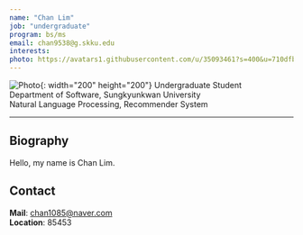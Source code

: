 ```yaml
---
name: "Chan Lim"
job: "undergraduate"
program: bs/ms
email: chan9538@g.skku.edu
interests:
photo: https://avatars1.githubusercontent.com/u/35093461?s=400&u=710dfb5167f9c1f2f08473623d1313a198a866b8&v=4
---
```


<!-- Post name should be this form: name.md
        For example, Gildong Hong.md -->

<!-- Fill the contents where --Fill-- exists -->
<!-- The example is in '_authors/Jongwuk Lee.md' or '_authors/Jiwoo Kim.md'>

<!-- For 'name' front matter, follow this format: Gildong Hong -->
<!-- For 'job' front matter, choose the one of these: professor / graduate / undergraduate / alumni -->
<!-- For 'description' front matter, write down your email address and areas of interests.
        Email address is nessecary for graduate students.
        Follow this format: example@skku.edu / Computer Science -->

![Photo](https://avatars1.githubusercontent.com/u/35093461?s=400&u=710dfb5167f9c1f2f08473623d1313a198a866b8&v=4){: width="200" height="200"}
Undergraduate Student<br>Department of Software, Sungkyunkwan University<br>Natural Language Processing, Recommender System

<!-- If you have a photo, then write that url in (). Photo can be anything with 200x200 size. -->
<!-- Fill the position, institution/department, interests
        For example, Graduate Student<br>Department of Software, Sungkyunkwan University<br>Recommender Systems, Natural Language Processing, Neuroimaging Analysis and Understanding -->

<hr>

## Biography
Hello, my name is Chan Lim.<!-- Write your own biography contents. -->

## Contact
**Mail**: chan1085@naver.com <!-- Write your own email address -->
<br>
**Location**: 85453 <!-- 85453 or your location address -->
